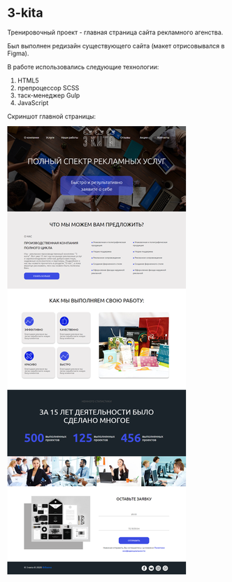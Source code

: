 # 3-kita
Тренировочный проект - главная страница сайта рекламного агенства.

Был выполнен редизайн существующего сайта (макет отрисовывался в Figma). 

В работе использовались следующие технологии:
1) HTML5
2) препроцессор SCSS
3) таск-менеджер Gulp
4) JavaScript

Скриншот главной страницы:

![Image alt](https://github.com/svetlanashibaeva/3-kita/blob/master/docs/Screen.png)

